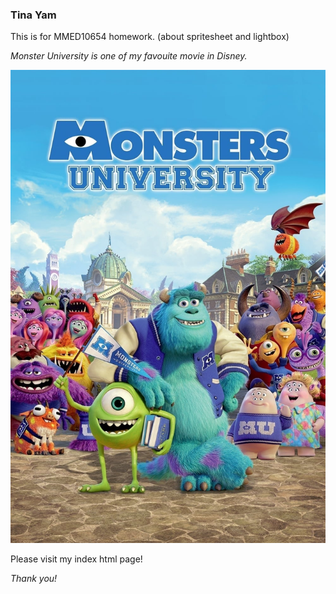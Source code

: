 ### Tina Yam

This is for MMED10654 homework. (about spritesheet and lightbox)

_Monster University is one of my favouite movie in Disney._

![moster university poster](images/main-poster.jpeg)

Please visit my index html page!

_*Thank you!*_
